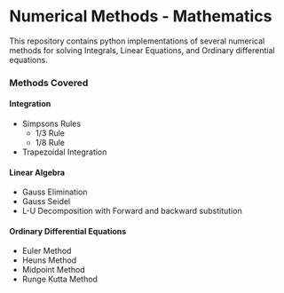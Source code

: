# Numerical Methods - Mathematics


This repository contains python implementations of several numerical methods for solving Integrals, Linear Equations, and Ordinary differential equations.

### Methods Covered

#### Integration
- Simpsons Rules
    - 1/3 Rule
    - 1/8 Rule
- Trapezoidal Integration

#### Linear Algebra
- Gauss Elimination
- Gauss Seidel 
- L-U Decomposition with Forward and backward substitution


#### Ordinary Differential Equations
- Euler Method
- Heuns Method 
- Midpoint Method
- Runge Kutta Method